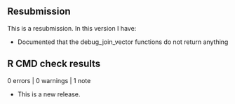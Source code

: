 ## Resubmission
This is a resubmission. In this version I have:

* Documented that the debug_join_vector functions do not return anything

## R CMD check results

0 errors | 0 warnings | 1 note

* This is a new release.
